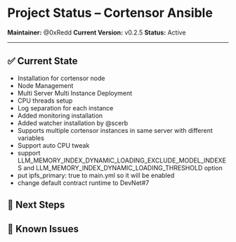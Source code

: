 # Project Status – Cortensor Ansible

**Maintainer:** @0xRedd
**Current Version:** v0.2.5
**Status:** Active

---

## ✅ Current State

- Installation for cortensor node
- Node Management
- Multi Server Multi Instance Deployment
- CPU threads setup
- Log separation for each instance
- Added monitoring installation
- Added watcher installation by @scerb
- Supports multiple cortensor instances in same server with different variables
- Support auto CPU tweak
- support LLM_MEMORY_INDEX_DYNAMIC_LOADING_EXCLUDE_MODEL_INDEXES and LLM_MEMORY_INDEX_DYNAMIC_LOADING_THRESHOLD option
- put ipfs_primary: true to main.yml so it will be enabled
- change default contract runtime to DevNet#7

## 🔧 Next Steps


## 🐞 Known Issues

